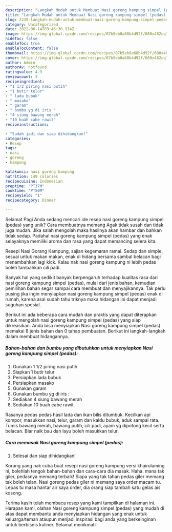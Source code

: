 ```yaml
---
description: "Langkah Mudah untuk Membuat Nasi goreng kampung simpel (pedas) yang Enak, Sempurna"
title: "Langkah Mudah untuk Membuat Nasi goreng kampung simpel (pedas) yang Enak, Sempurna"
slug: 2239-langkah-mudah-untuk-membuat-nasi-goreng-kampung-simpel-pedas-yang-enak-sempurna
category: Uncategorized
date: 2022-06-14T03:46:30.934Z
image: https://img-global.cpcdn.com/recipes/07b5eb0a68b4d92f/680x482cq70/nasi-goreng-kampung-simpel-pedas-foto-resep-utama.jpg
hideToc: false
enableToc: true
enableTocContent: false
thumbnail: https://img-global.cpcdn.com/recipes/07b5eb0a68b4d92f/680x482cq70/nasi-goreng-kampung-simpel-pedas-foto-resep-utama.jpg
cover: https://img-global.cpcdn.com/recipes/07b5eb0a68b4d92f/680x482cq70/nasi-goreng-kampung-simpel-pedas-foto-resep-utama.jpg
author: Admin
authorAv: notfound
ratingvalue: 4.9
reviewcount: 3
recipeingredient:
- "1 1/2 piring nasi putih"
- "1 butir telur"
- " lada bubuk"
- " masako"
- " garam"
- " bumbu yg di iris "
- "4 siung bawang merah"
- "10 buah cabe rawit"
recipeinstructions:

- "Sudah jadi dan siap dihidangkan!"
categories:
- Resep
tags:
- nasi
- goreng
- kampung

katakunci: nasi goreng kampung 
nutrition: 149 calories
recipecuisine: Indonesian
preptime: "PT37M"
cooktime: "PT50M"
recipeyield: "1"
recipecategory: Dinner

---
```



Selamat Pagi Anda sedang mencari ide resep nasi goreng kampung simpel (pedas) yang unik? Cara membuatnya memang Agak tidak susah dan tidak juga mudah. Jika salah mengolah maka hasilnya akan hambar dan bahkan tidak sedap. Padahal nasi goreng kampung simpel (pedas) yang enak selayaknya memiliki aroma dan rasa yang dapat memancing selera kita.


Resepi Nasi Gorang Kampung, sajian kegemaran ramai. Sedap dan simple, sesuai untuk makan makan, enak di hidang bersama sambal belacan bagi menambahkan lagi kick. Kalau nak nasi goreng kampung ni lebih pedas boleh tambahkan cili padi.

Banyak hal yang sedikit banyak berpengaruh terhadap kualitas rasa dari nasi goreng kampung simpel (pedas), mulai dari jenis bahan, kemudian pemilihan bahan segar sampai cara membuat dan menyajikannya. Tak perlu pusing jika ingin menyiapkan nasi goreng kampung simpel (pedas) enak di rumah, karena asal sudah tahu triknya maka hidangan ini dapat menjadi suguhan spesial.


Berikut ini ada beberapa cara mudah dan praktis yang dapat diterapkan untuk mengolah nasi goreng kampung simpel (pedas) yang siap dikreasikan. Anda bisa menyiapkan Nasi goreng kampung simpel (pedas) memakai 8 jenis bahan dan 0 tahap pembuatan. Berikut ini langkah-langkah dalam membuat hidangannya.

<!--inarticleads1-->

##### Bahan-bahan dan bumbu yang dibutuhkan untuk menyiapkan Nasi goreng kampung simpel (pedas):

1. Gunakan 1 1/2 piring nasi putih
1. Siapkan 1 butir telur
1. Persiapkan  lada bubuk
1. Persiapkan  masako
1. Gunakan  garam
1. Gunakan  bumbu yg di iris :
1. Sediakan 4 siung bawang merah
1. Sediakan 10 buah cabe rawit


Rasanya pedas pedas hasil lada dan ikan bilis ditumbuk. Kecilkan api kompor, masukkan nasi, telur, garam dan kaldu bubuk, aduk sampai rata. Tumis bawang merah, bawang putih, cili padi, ayam yg dipotong kecil serta belacan. Biar naik bau dan layu boleh masukkan telur. 

<!--inarticleads2-->

##### Cara memasak Nasi goreng kampung simpel (pedas):


1. Selesai dan siap dihidangkan!

Korang yang nak cuba buat resepi nasi goreng kampung versi khairulaming ni, bolehlah tengok bahan-bahan dan cara-cara dia masak. Haha. mana tak giler, pedasnya memang terbaik! Siapa yang tak tahan pedas giler memang tak boleh telan. Nasi goreng pedas giler ni memang saya order macam tu. Lepas tu masa hantar air saya order, dia orang siap tambah satu gelas ais kosong. 

Terima kasih telah membaca resep yang kami tampilkan di halaman ini. Harapan kami, olahan Nasi goreng kampung simpel (pedas) yang mudah di atas dapat membantu anda menyiapkan hidangan yang enak untuk keluarga/teman ataupun menjadi inspirasi bagi anda yang berkeinginan untuk berbisnis kuliner. Selamat menikmati
